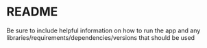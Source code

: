# README

Be sure to include helpful information on how to run the app and any libraries/requirements/dependencies/versions that should be used